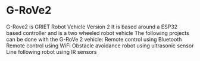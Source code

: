 # G-RoVe2
G-Rove2 is GRIET Robot Vehicle Version 2
It is based around a ESP32 based controller and is a two wheeled robot vehicle
The following projects can be done with the G-RoVe 2 vehicle:
Remote control using Bluetooth
Remote control using WiFi
Obstacle avoidance robot using ultrasonic sensor
Line following robot using IR sensors
